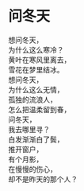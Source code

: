# 问冬天
想问冬天，  
为什么这么寒冷？  
黄叶在寒风里离去，  
雪花在梦里结冰。  
想问冬天，  
为什么这么无情，  
孤独的流浪人，  
怎么把温柔留到春，  
问冬天，  
我去哪里寻？  
白发渐渐白了鬓，  
推开窗户，  
有个月影，  
在慢慢的伤心，  
却不是昨天的那个人？  


